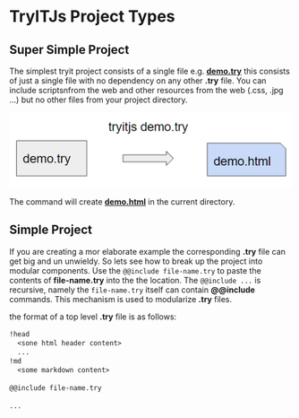 # TryITJs Project Types

## Super Simple Project

The simplest tryit project consists of a single file e.g.  [__demo.try__](demo/demo.try) this consists of just a single file with no dependency on any other __.try__ file. You can include scriptsnfrom the web and other resources from the web (.css, .jpg ...) but no other files from your project directory.

![](images/tryit-demo.png)

The command will create [__demo.html__](demo/demo.html) in the current directory.

## Simple Project

If you are creating a mor elaborate example the corresponding __.try__ file can get big and un unwieldy. So lets see how to break up the project into modular components. Use the ```@@include file-name.try``` to paste the contents of __file-name.try__ into the the location. The ```@@include ...``` is recursive, namely the ```file-name.try``` itself can contain __@@include__ commands. This mechanism is used to modularize __.try__ files.

the format of a top level __.try__ file is as follows:

```
!head
  <sone html header content>
  ...
!md
  <some markdown content>
  
@@include file-name.try

...
```
  
